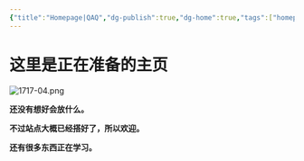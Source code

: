 ```yaml
---
{"title":"Homepage|QAQ","dg-publish":true,"dg-home":true,"tags":["homepage","gardenEntry","gardenEntry","gardenEntry"],"permalink":"/Hi there~/","dgPassFrontmatter":true,"created":"","updated":""}
---
```


这里是正在准备的主页
===
![1717-04.png](https://img.xhacgn.com/images/2023/08/31/1717-04.png)

**还没有想好会放什么。**

**不过站点大概已经搭好了，所以欢迎。**

**还有很多东西正在学习。**